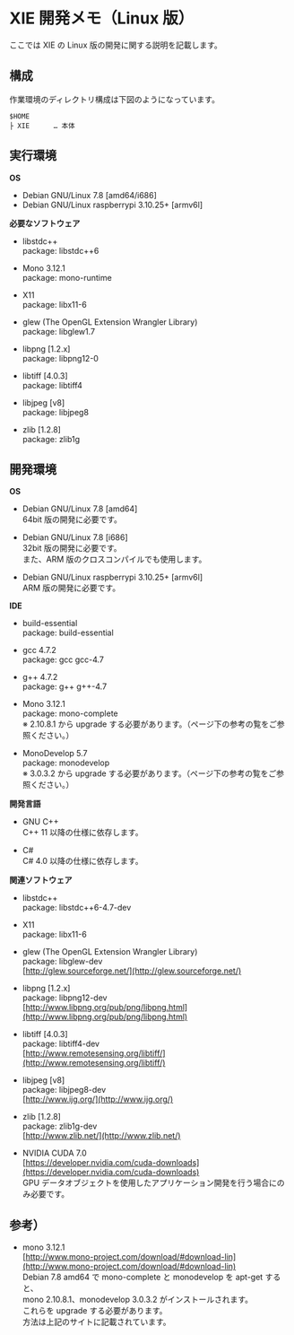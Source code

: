 XIE 開発メモ（Linux 版）
====

ここでは XIE の Linux 版の開発に関する説明を記載します。

## 構成

作業環境のディレクトリ構成は下図のようになっています。

	$HOME
	├ XIE      … 本体

## 実行環境

**OS**

- Debian GNU/Linux 7.8 [amd64/i686]
- Debian GNU/Linux raspberrypi 3.10.25+ [armv6l]

**必要なソフトウェア**

- libstdc++  
  package: libstdc++6  

- Mono 3.12.1  
  package: mono-runtime  
  
- X11  
  package: libx11-6  

- glew (The OpenGL Extension Wrangler Library)  
  package: libglew1.7  
  
- libpng [1.2.x]  
  package: libpng12-0  
  
- libtiff [4.0.3]  
  package: libtiff4  
  
- libjpeg [v8]  
  package: libjpeg8  
  

- zlib [1.2.8]  
  package: zlib1g  


## 開発環境

**OS**

- Debian GNU/Linux 7.8 [amd64]  
  64bit 版の開発に必要です。  
  
- Debian GNU/Linux 7.8 [i686]  
  32bit 版の開発に必要です。  
  また、ARM 版のクロスコンパイルでも使用します。  

- Debian GNU/Linux raspberrypi 3.10.25+ [armv6l]  
  ARM 版の開発に必要です。  
  

**IDE**

- build-essential  
  package: build-essential  
  
- gcc 4.7.2  
  package: gcc gcc-4.7  
  
- g++ 4.7.2  
  package: g++ g++-4.7  
  
- Mono 3.12.1  
  package: mono-complete  
  ※ 2.10.8.1 から upgrade する必要があります。（ページ下の参考の覧をご参照ください。）  
  
- MonoDevelop 5.7  
  package: monodevelop  
  ※ 3.0.3.2 から upgrade する必要があります。（ページ下の参考の覧をご参照ください。）  
  

**開発言語**

- GNU C++  
  C++ 11 以降の仕様に依存します。  
  
- C#  
  C# 4.0 以降の仕様に依存します。  
  

**関連ソフトウェア**

- libstdc++  
  package: libstdc++6-4.7-dev  

- X11  
  package: libx11-6  

- glew (The OpenGL Extension Wrangler Library)  
  package: libglew-dev  
  [http://glew.sourceforge.net/](http://glew.sourceforge.net/)  
  
- libpng [1.2.x]  
  package: libpng12-dev  
  [http://www.libpng.org/pub/png/libpng.html](http://www.libpng.org/pub/png/libpng.html)  
  
- libtiff [4.0.3]  
  package: libtiff4-dev  
  [http://www.remotesensing.org/libtiff/](http://www.remotesensing.org/libtiff/)  
  
- libjpeg [v8]  
  package: libjpeg8-dev  
  [http://www.ijg.org/](http://www.ijg.org/)  
  

- zlib [1.2.8]  
  package: zlib1g-dev  
  [http://www.zlib.net/](http://www.zlib.net/)  
  
- NVIDIA CUDA 7.0  
  [https://developer.nvidia.com/cuda-downloads](https://developer.nvidia.com/cuda-downloads)  
  GPU データオブジェクトを使用したアプリケーション開発を行う場合にのみ必要です。  
  

## 参考）  

- mono 3.12.1  
  [http://www.mono-project.com/download/#download-lin](http://www.mono-project.com/download/#download-lin)  
  Debian 7.8 amd64 で mono-complete と monodevelop を apt-get すると、  
  mono 2.10.8.1、monodevelop 3.0.3.2 がインストールされます。  
  これらを upgrade する必要があります。  
  方法は上記のサイトに記載されています。  
  

